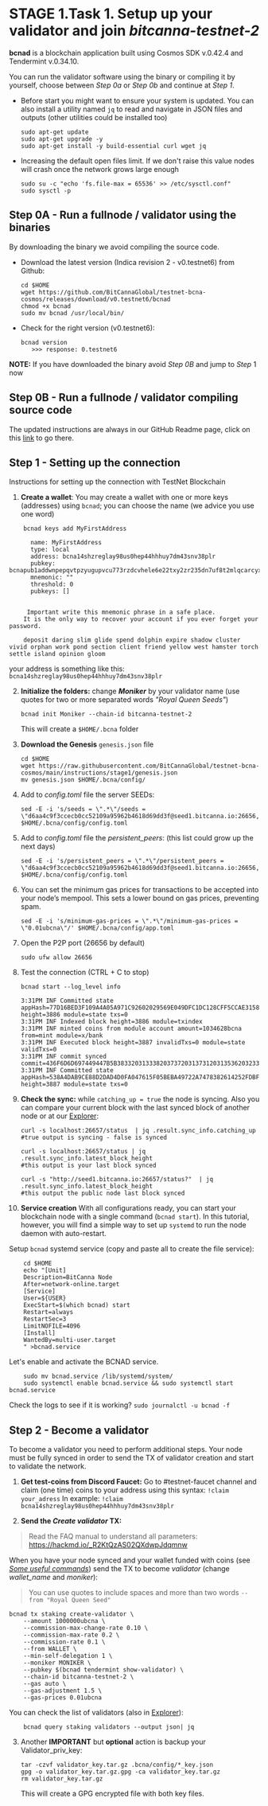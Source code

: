 # STAGE 1.Task 1. Setup up your validator and join *bitcanna-testnet-2*
**bcnad** is a blockchain application built using Cosmos SDK v.0.42.4 and Tendermint v.0.34.10.


You can run the validator  software using the binary or compiling it by yourself, choose between _Step 0a_ or _Step 0b_ and continue at _Step 1_.

* Before start you might want to ensure your system is updated. You can also install a utility named `jq` to read and navigate in JSON files and outputs (other utilities could be installed too)

    ```
    sudo apt-get update
    sudo apt-get upgrade -y
    sudo apt-get install -y build-essential curl wget jq
    ```
* Increasing the default open files limit.
If we don't raise this value nodes will crash once the network grows large enough
    ```
    sudo su -c "echo 'fs.file-max = 65536' >> /etc/sysctl.conf"
    sudo sysctl -p
    ```

## Step 0A - Run a fullnode / validator using the binaries
By downloading the binary we avoid compiling the source code.
* Download the latest version (Indica revision 2 - v0.testnet6) from Github:
    ```
    cd $HOME
    wget https://github.com/BitCannaGlobal/testnet-bcna-cosmos/releases/download/v0.testnet6/bcnad
    chmod +x bcnad
    sudo mv bcnad /usr/local/bin/
    ```
* Check for the right version (v0.testnet6): 
    ```
    bcnad version
       >>> response: 0.testnet6
    ```
**NOTE:** If you have downloaded the binary avoid _Step 0B_ and jump to _Step_ 1 now
## Step 0B - Run a fullnode / validator compiling source code

The updated instructions are always in our GitHub Readme page, click on this [link](https://github.com/BitCannaGlobal/testnet-bcna-cosmos) to go there. 

## Step 1 - Setting up the connection
Instructions for setting up the connection with TestNet Blockchain
1.  **Create a wallet**:
You may create a wallet with one or more keys (addresses) using `bcnad`; you can choose the name (we advice you use one word)
```
    bcnad keys add MyFirstAddress

      name: MyFirstAddress
      type: local
      address: bcna14shzreglay98us0hep44hhhuy7dm43snv38plr
      pubkey: bcnapub1addwnpepqvtpzyugupvcu773rzdcvhele6e22txy2zr235dn7uf8t2mlqcarcyx2gg9
      mnemonic: ""
      threshold: 0
      pubkeys: []


     Important write this mnemonic phrase in a safe place.
    It is the only way to recover your account if you ever forget your password.

    deposit daring slim glide spend dolphin expire shadow cluster vivid orphan work pond section client friend yellow west hamster torch settle island opinion gloom
```
   


your address is something like this: `bcna14shzreglay98us0hep44hhhuy7dm43snv38plr`


2. **Initialize the folders:** change **_Moniker_** by your validator name (use quotes for two or more separated words *"Royal Queen Seeds"*)
    ```
    bcnad init Moniker --chain-id bitcanna-testnet-2
    ```
    This will create a `$HOME/.bcna` folder
3. **Download the Genesis** `genesis.json` file
    ```
    cd $HOME
    wget https://raw.githubusercontent.com/BitCannaGlobal/testnet-bcna-cosmos/main/instructions/stage1/genesis.json 
    mv genesis.json $HOME/.bcna/config/
    ```
4. Add to _config.toml_ file the server SEEDs:

    ```
    sed -E -i 's/seeds = \".*\"/seeds = \"d6aa4c9f3ccecb0cc52109a95962b4618d69dd3f@seed1.bitcanna.io:26656,8e241ba2e8db2e83bb5d80473b4fd4d901043dda@178.128.247.173:26656,41d373d03f93a3dc883ba4c1b9b7a781ead53d76@seed2.bitcanna.io:16656\"/' $HOME/.bcna/config/config.toml
    ```

5. Add to _config.toml_ file the _persistent_peers_: (this list could grow up the next days)

    ```
    sed -E -i 's/persistent_peers = \".*\"/persistent_peers = \"d6aa4c9f3ccecb0cc52109a95962b4618d69dd3f@seed1.bitcanna.io:26656,41d373d03f93a3dc883ba4c1b9b7a781ead53d76@seed2.bitcanna.io:16656\"/' $HOME/.bcna/config/config.toml
    ```
  

6. You can set the minimum gas prices for transactions to be accepted into your node’s mempool. This sets a lower bound on gas prices, preventing spam.
    ``` 
    sed -E -i 's/minimum-gas-prices = \".*\"/minimum-gas-prices = \"0.01ubcna\"/' $HOME/.bcna/config/app.toml
    ```

7. Open the P2P port (26656 by default)

    ```sudo ufw allow 26656```

8. Test the connection (CTRL + C to stop)

    `bcnad start --log_level info`
    ```
    3:31PM INF Committed state appHash=77D16BED3F109A4A05A971C92602029569E049DFC1DC128CFF5CCAE3158F4B1B height=3886 module=state txs=0
    3:31PM INF Indexed block height=3886 module=txindex
    3:31PM INF minted coins from module account amount=1034628bcna from=mint module=x/bank
    3:31PM INF Executed block height=3887 invalidTxs=0 module=state validTxs=0
    3:31PM INF commit synced commit=436F6D6D697449447B5B38332031333820373720313731203135362032333220313431203435203137332037372031352031363020373120393720393520352031393020313836203733203131342034322031313620313230203536203338203230203337203437203231392032353220343920385D3A4632467D
    3:31PM INF Committed state appHash=538A4DAB9CE88D2DAD4D0FA047615F05BEBA49722A7478382614252FDBFC3108 height=3887 module=state txs=0
    ```

9. **Check the sync:** while `catching_up = true` the node is syncing. Also you can compare your current block with the last synced block of another node or at our [Explorer](https://testnet-explorer.bitcanna.io):
    ```
    curl -s localhost:26657/status  | jq .result.sync_info.catching_up
    #true output is syncing - false is synced

    curl -s localhost:26657/status | jq .result.sync_info.latest_block_height
    #this output is your last block synced

    curl -s "http://seed1.bitcanna.io:26657/status?"  | jq .result.sync_info.latest_block_height
    #this output the public node last block synced
    ```
10. **Service creation**
With all configurations ready, you can start your blockchain node with a single command (`bcnad start`). In this tutorial, however, you will find a simple way to set up `systemd` to run the node daemon with auto-restart.

Setup `bcnad` systemd service (copy and paste all to create the file service):
```
    cd $HOME
    echo "[Unit]
    Description=BitCanna Node
    After=network-online.target
    [Service]
    User=${USER}
    ExecStart=$(which bcnad) start
    Restart=always
    RestartSec=3
    LimitNOFILE=4096
    [Install]
    WantedBy=multi-user.target
    " >bcnad.service
```
    
Let's enable and activate the BCNAD service.

```
    sudo mv bcnad.service /lib/systemd/system/
    sudo systemctl enable bcnad.service && sudo systemctl start bcnad.service
```
Check the logs to see if it is working?
    ```
    sudo journalctl -u bcnad -f
    ``` 

## Step 2 - Become a validator
To become a validator you need to perform additional steps. 
Your node must be fully synced in order to send the TX of validator creation and start to validate the network.

1. **Get test-coins from Discord Faucet:**
Go to #testnet-faucet channel and claim (one time) coins to your address using this syntax: 
    `!claim your_adress`
    In example: 
    `!claim bcna14shzreglay98us0hep44hhhuy7dm43snv38plr`

2. **Send the _Create validator_ TX:**

> Read the FAQ manual to understand all parameters:
> https://hackmd.io/_R2KtQzAS02QXdwpJdqmnw

When you have your node synced and your wallet funded with coins (see [_Some useful commands_](https://github.com/BitCannaGlobal/testnet-bcna-cosmos/blob/main/instructions/stage1/useful.md)) send the TX to become _validator_ (change _wallet_name_ and _moniker_):
> You can use quotes to include spaces and more than two words
`--from "Royal Queen Seed"`

```
bcnad tx staking create-validator \
    --amount 1000000ubcna \
    --commission-max-change-rate 0.10 \
    --commission-max-rate 0.2 \
    --commission-rate 0.1 \
    --from WALLET \
    --min-self-delegation 1 \
    --moniker MONIKER \
    --pubkey $(bcnad tendermint show-validator) \
    --chain-id bitcanna-testnet-2 \
    --gas auto \
    --gas-adjustment 1.5 \
    --gas-prices 0.01ubcna
```

You can check the list of validators (also in [Explorer](https://testnet-explorer.bitcanna.io/validators)):

```
    bcnad query staking validators --output json| jq
```

3. Another **IMPORTANT** but **optional** action is backup your Validator_priv_key:

    ```
    tar -czvf validator_key.tar.gz .bcna/config/*_key.json 
    gpg -o validator_key.tar.gz.gpg -ca validator_key.tar.gz
    rm validator_key.tar.gz
    ```
    This will create a GPG encrypted file with both key files.
